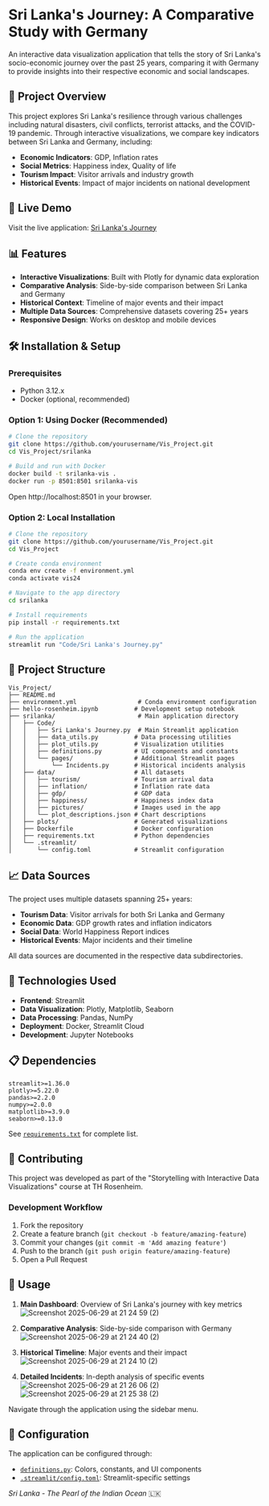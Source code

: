 # Sri Lanka's Journey: A Comparative Study with Germany


An interactive data visualization application that tells the story of Sri Lanka's socio-economic journey over the past 25 years, comparing it with Germany to provide insights into their respective economic and social landscapes.

## 🌟 Project Overview

This project explores Sri Lanka's resilience through various challenges including natural disasters, civil conflicts, terrorist attacks, and the COVID-19 pandemic. Through interactive visualizations, we compare key indicators between Sri Lanka and Germany, including:

- **Economic Indicators**: GDP, Inflation rates
- **Social Metrics**: Happiness index, Quality of life
- **Tourism Impact**: Visitor arrivals and industry growth
- **Historical Events**: Impact of major incidents on national development

## 🚀 Live Demo

Visit the live application: [Sri Lanka's Journey](https://your-app-url-here.streamlit.app/)

## 📊 Features

- **Interactive Visualizations**: Built with Plotly for dynamic data exploration
- **Comparative Analysis**: Side-by-side comparison between Sri Lanka and Germany
- **Historical Context**: Timeline of major events and their impact
- **Multiple Data Sources**: Comprehensive datasets covering 25+ years
- **Responsive Design**: Works on desktop and mobile devices

## 🛠️ Installation & Setup

### Prerequisites

- Python 3.12.x
- Docker (optional, recommended)

### Option 1: Using Docker (Recommended)

```bash
# Clone the repository
git clone https://github.com/yourusername/Vis_Project.git
cd Vis_Project/srilanka

# Build and run with Docker
docker build -t srilanka-vis .
docker run -p 8501:8501 srilanka-vis
```

Open http://localhost:8501 in your browser.

### Option 2: Local Installation

```bash
# Clone the repository
git clone https://github.com/yourusername/Vis_Project.git
cd Vis_Project

# Create conda environment
conda env create -f environment.yml
conda activate vis24

# Navigate to the app directory
cd srilanka

# Install requirements
pip install -r requirements.txt

# Run the application
streamlit run "Code/Sri Lanka's Journey.py"
```

## 📁 Project Structure

```
Vis_Project/
├── README.md
├── environment.yml                 # Conda environment configuration
├── hello-rosenheim.ipynb          # Development setup notebook
├── srilanka/                       # Main application directory
│   ├── Code/
│   │   ├── Sri Lanka's Journey.py  # Main Streamlit application
│   │   ├── data_utils.py          # Data processing utilities
│   │   ├── plot_utils.py          # Visualization utilities
│   │   ├── definitions.py         # UI components and constants
│   │   └── pages/                 # Additional Streamlit pages
│   │       └── Incidents.py       # Historical incidents analysis
│   ├── data/                      # All datasets
│   │   ├── tourism/               # Tourism arrival data
│   │   ├── inflation/             # Inflation rate data
│   │   ├── gdp/                   # GDP data
│   │   ├── happiness/             # Happiness index data
│   │   ├── pictures/              # Images used in the app
│   │   └── plot_descriptions.json # Chart descriptions
│   ├── plots/                     # Generated visualizations
│   ├── Dockerfile                 # Docker configuration
│   ├── requirements.txt           # Python dependencies
│   └── .streamlit/
│       └── config.toml            # Streamlit configuration
```

## 📈 Data Sources

The project uses multiple datasets spanning 25+ years:

- **Tourism Data**: Visitor arrivals for both Sri Lanka and Germany
- **Economic Data**: GDP growth rates and inflation indicators
- **Social Data**: World Happiness Report indices
- **Historical Events**: Major incidents and their timeline

All data sources are documented in the respective data subdirectories.

## 🎨 Technologies Used

- **Frontend**: Streamlit
- **Data Visualization**: Plotly, Matplotlib, Seaborn
- **Data Processing**: Pandas, NumPy
- **Deployment**: Docker, Streamlit Cloud
- **Development**: Jupyter Notebooks

## 📋 Dependencies

```
streamlit>=1.36.0
plotly>=5.22.0
pandas>=2.2.0
numpy>=2.0.0
matplotlib>=3.9.0
seaborn>=0.13.0
```

See [`requirements.txt`](srilanka/requirements.txt) for complete list.

## 🤝 Contributing

This project was developed as part of the "Storytelling with Interactive Data Visualizations" course at TH Rosenheim.

### Development Workflow

1. Fork the repository
2. Create a feature branch (`git checkout -b feature/amazing-feature`)
3. Commit your changes (`git commit -m 'Add amazing feature'`)
4. Push to the branch (`git push origin feature/amazing-feature`)
5. Open a Pull Request

## 📖 Usage

1. **Main Dashboard**: Overview of Sri Lanka's journey with key metrics
![Screenshot 2025-06-29 at 21 24 59 (2)](https://github.com/user-attachments/assets/46ef61a4-1fd1-454a-baa0-ace63bc1f2d6)                      


2. **Comparative Analysis**: Side-by-side comparison with Germany
![Screenshot 2025-06-29 at 21 24 40 (2)](https://github.com/user-attachments/assets/a63aaf53-ef86-44e4-a2ee-5d90cfd24487)

4. **Historical Timeline**: Major events and their impact
![Screenshot 2025-06-29 at 21 24 10 (2)](https://github.com/user-attachments/assets/bcecbc91-2670-4b09-8921-1c982454f63a)
5. **Detailed Incidents**: In-depth analysis of specific events
![Screenshot 2025-06-29 at 21 26 06 (2)](https://github.com/user-attachments/assets/254e3587-deca-4144-9b33-281c94aa78ab)
![Screenshot 2025-06-29 at 21 25 38 (2)](https://github.com/user-attachments/assets/b210f199-6660-44a4-8e02-f9d62fc53a3c)


Navigate through the application using the sidebar menu.  

## 🔧 Configuration

The application can be configured through:
- [`definitions.py`](srilanka/Code/definitions.py): Colors, constants, and UI components
- [`.streamlit/config.toml`](srilanka/.streamlit/config.toml): Streamlit-specific settings



*Sri Lanka - The Pearl of the Indian Ocean* 🇱🇰
